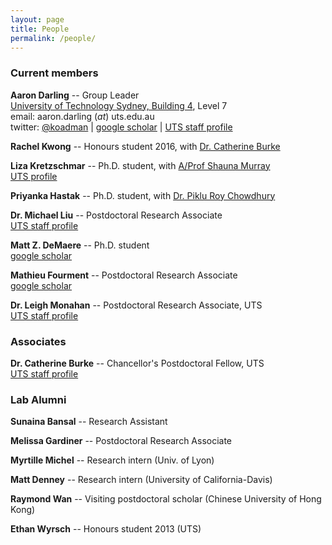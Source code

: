 ```yaml
---
layout: page
title: People
permalink: /people/
---
```


### Current members

**Aaron Darling** -- Group Leader<br/>
[University of Technology Sydney, Building 4](http://goo.gl/maps/wyLKP), Level 7<br/>
email: aaron.darling (_at_) uts.edu.au<br/>
twitter: [@koadman](http://twitter.com/koadman) | [google scholar](http://scholar.google.com/citations?user=TE8_LDwAAAAJ&hl=en&oi=ao) | [UTS staff profile](http://www.uts.edu.au/staff/aaron.darling)

**Rachel Kwong** -- Honours student 2016, with [Dr. Catherine Burke](http://www.uts.edu.au/staff/catherine.burke)<br/>

**Liza Kretzschmar** -- Ph.D. student, with [A/Prof Shauna Murray](http://www.uts.edu.au/staff/shauna.murray)<br/>
[UTS profile](http://www.uts.edu.au/research-and-teaching/our-research/climate-change-cluster/our-people/research-students/anna-liza)

**Priyanka Hastak** -- Ph.D. student, with [Dr. Piklu Roy Chowdhury](http://www.uts.edu.au/staff/piklu.bhattacharya)<br/>

**Dr. Michael Liu** -- Postdoctoral Research Associate<br/>
[UTS staff profile](http://www.uts.edu.au/staff/michael.liu)

**Matt Z. DeMaere** -- Ph.D. student<br/>
[google scholar](http://scholar.google.com.au/citations?user=hQTEUsIAAAAJ&hl=en&oi=ao)

**Mathieu Fourment** -- Postdoctoral Research Associate<br/>
[google scholar](https://scholar.google.com.au/citations?user=dUOgPoYAAAAJ&hl=en&oi=ao)

**Dr. Leigh Monahan** -- Postdoctoral Research Associate, UTS<br/>
[UTS staff profile](http://www.uts.edu.au/staff/leigh.monahan)

### Associates

**Dr. Catherine Burke** -- Chancellor's Postdoctoral Fellow, UTS<br/>
[UTS staff profile](http://www.uts.edu.au/staff/catherine.burke)

### Lab Alumni

**Sunaina Bansal** -- Research Assistant

**Melissa Gardiner** -- Postdoctoral Research Associate

**Myrtille Michel** -- Research intern (Univ. of Lyon)

**Matt Denney** -- Research intern (University of California-Davis)

**Raymond Wan** -- Visiting postdoctoral scholar (Chinese University of Hong Kong)

**Ethan Wyrsch** -- Honours student 2013 (UTS)
